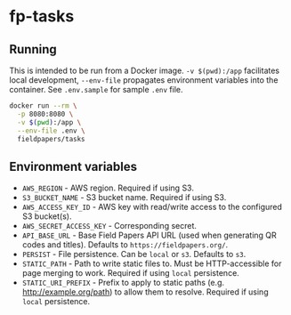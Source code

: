 # fp-tasks

## Running

This is intended to be run from a Docker image. `-v $(pwd):/app` facilitates
local development, `--env-file` propagates environment variables into the
container.  See `.env.sample` for sample `.env` file.

```bash
docker run --rm \
  -p 8080:8080 \
  -v $(pwd):/app \
  --env-file .env \
  fieldpapers/tasks
```

## Environment variables

* `AWS_REGION` - AWS region. Required if using S3.
* `S3_BUCKET_NAME` - S3 bucket name. Required if using S3.
* `AWS_ACCESS_KEY_ID` - AWS key with read/write access to the configured S3
  bucket(s).
* `AWS_SECRET_ACCESS_KEY` - Corresponding secret.
* `API_BASE_URL` - Base Field Papers API URL (used when generating QR codes and
  titles). Defaults to `https://fieldpapers.org/`.
* `PERSIST` - File persistence. Can be `local` or `s3`. Defaults to `s3`.
* `STATIC_PATH` - Path to write static files to. Must be HTTP-accessible for
  page merging to work. Required if using `local` persistence.
* `STATIC_URI_PREFIX` - Prefix to apply to static paths (e.g.
  http://example.org/path) to allow them to resolve. Required if using `local`
  persistence.
